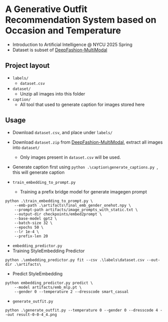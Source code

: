 # A Generative Outfit Recommendation System based on Occasion and Temperature
- Introduction to Artificial Intelligence @ NYCU 2025 Spring 
- Dataset is subset of [DeepFashion-MultiModal](https://github.com/yumingj/DeepFashion-MultiModal/tree/main)

## Project layout
- `labels/`
    - `dataset.csv`
- `dataset/`
    - Unzip all images into this folder
- `caption/`
    - All tool that used to generate caption for images stored here

## Usage
- Download `dataset.csv`, and place under `labels/`
- Download `dataset.zip` from [DeepFashion-MultiModal](https://github.com/yumingj/DeepFashion-MultiModal/tree/main), extract all images into `dataset/`
    - Only images present in `dataset.csv` will be used.
- Generate caption first using `python .\caption\generate_captions.py `, this will generate caption

- `train_embedding_to_prompt.py`
    - Training a prefix bridge model for generate imagegen prompt
```shell
python .\train_embedding_to_prompt.py \
    --emb-path .\artifacts\final_emb_gender_onehot.npy \
    --prompt-path artifacts/image_prompts_with_static.txt \
    --output-dir checkpoints/embed2prompt \
    --base-model gpt2 \
    --batch-size 32 \
    --epochs 50 \
    --lr 1e-4 \
    --prefix-len 20 
```

- `embedding_predictor.py`
- Training StyleEmbedding Predictor
```shell
python .\embedding_predictor.py fit --csv .\labels\dataset.csv --out-dir .\artifacts\
```
- Predict StyleEmbedding
```shell
python embedding_predictor.py predict \
    --model artifacts/emb_mlp.pt \
    --gender 0 --temperature 2 --dresscode smart_casual
```

- `generate_outfit.py`
```shell
python .\generate_outfit.py --temperature 0 --gender 0 --dresscode 4 --out result-0-0-4_4.png
```